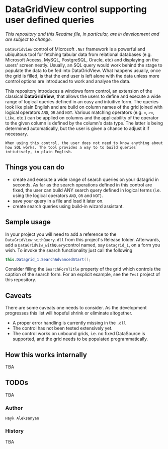 # DataGridView control supporting user defined queries

*This repository and this Readme file, in particular, are in development and are subject to change.*

``DataGridView`` control of Microsoft ``.NET`` framework is a powerful and ubiquitous tool for fetching tabular data from relational databases (e.g. Microsoft Access, MySQL, PostgreSQL, Oracle, etc) and displaying on the users' screen neatly. Usually, an SQL query would work behind the stage to populate the data to be fed into DataGridView. What happens usually, once the grid is filled, is that the end user is left alone with the data unless more control options are introduced to work and analyse the data.


This repository introduces a windows form control, an extension of the classical **DataGridView**, that allows the users to define and execute a wide range of logical queries defined in an easy and intuitive form. The queries look like plain English and are build on column names of the grid joined with logical operators ``AND``, ``OR`` and ``NOT``. Various matching operators (e.g. ``=``, ``>=``, ``Like``, etc.) can be applied on columns and the applicability of the operator to the given column is defined by the column's data type. The latter is being determined automatically, but the user is given a chance to adjust it if necessary.

``
When using this control, the user does not need to know anything about how SQL works. The tool provides a way to to build queries intiutively, in plain English.
``

## Things you can do

- create and execute a wide range of search queries on your datagrid in seconds. As far as the search operations defined in this control are fixed, the user can build ANY search query defined in logical terms (i.e. using the logical operators ``AND``, ``OR`` and ``NOT``). 
- save your query in a file and load it later on.
- create search queries using build-in wizard assistant.


## Sample usage

In your project you will need to add a reference to the ``DataGridView_withQuery.dll`` from this project's Release folder. Afterwards,  add a ``DataGridViw_withQuery``control named, say ``Datagrid_1``, on a form you wish. To invoke the search functionality just call the following

```C#
this.Datagrid_1.SearchAdvancedStart();
```

Consider filling the ``SearchFormTitle`` property of the grid which controls the caption of the search form. 
For an explicit example, see the ``Test`` project of this repository.

## Caveats

There are some caveats one needs to consider. As the development progresses this list will hopeful shrink or eliminate altogether.

- A proper error handling is currently missing in the ``.dll``
- The control has not been tested extensively yet.
- The control works on unbound grids, i.e. no fixed DataSource is supported, and the grid needs to be populated programmatically.


## How this works internally

TBA

## TODOs

TBA

### Author

`Hayk Aleksanyan`

### History

TBA

